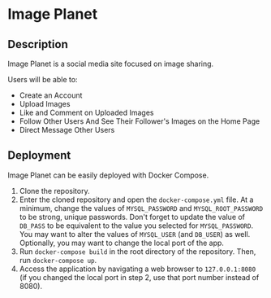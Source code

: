 # Image Planet
## Description
Image Planet is a social media site focused on image sharing.

Users will be able to:
* Create an Account
* Upload Images
* Like and Comment on Uploaded Images
* Follow Other Users And See Their Follower's Images on the Home Page
* Direct Message Other Users

## Deployment
Image Planet can be easily deployed with Docker Compose.

1. Clone the repository.
2. Enter the cloned repository and open the `docker-compose.yml` file. At a minimum, change the values of `MYSQL_PASSWORD` and `MYSQL_ROOT_PASSWORD` to be strong, unique passwords. Don't forget to update the value of `DB_PASS` to be equivalent to the value you selected for `MYSQL_PASSWORD`. You may want to alter the values of `MYSQL_USER` (and `DB_USER`) as well. Optionally, you may want to change the local port of the app.
3. Run `docker-compose build` in the root directory of the repository. Then, run `docker-compose up`.
4. Access the application by navigating a web browser to `127.0.0.1:8080` (if you changed the local port in step 2, use that port number instead of 8080).
